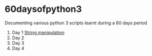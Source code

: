 # 60daysofpython3

Documenting various python 3 scripts learnt during a 60 days period  

1. Day 1 [String manipulation](scripts1-60/day-1.py)
2. Day 2
3. Day 3
4. Day 4 
